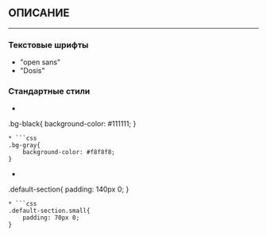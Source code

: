 ## ОПИСАНИЕ
---

### Текстовые шрифты
* "open sans"
* "Dosis"

### Стандартные стили
* ```css
.bg-black{
    background-color: #111111;
}
```
* ```css
.bg-gray{
    background-color: #f8f8f8;
}
```
* ```css
.default-section{
    padding: 140px 0;
}
```
* ```css
.default-section.small{
    padding: 70px 0;
}
```